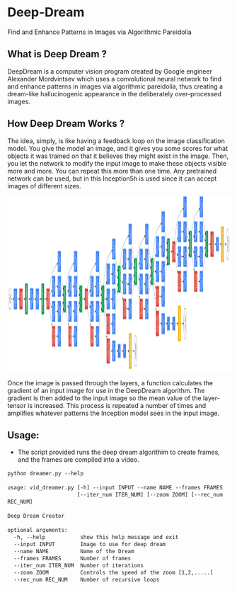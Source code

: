 # Deep-Dream
Find and Enhance Patterns in Images via Algorithmic Pareidolia

## What is Deep Dream ?

DeepDream is a computer vision program created by Google engineer Alexander Mordvintsev which uses a convolutional neural network to find and enhance patterns in images via algorithmic pareidolia, thus creating a dream-like hallucinogenic appearance in the deliberately over-processed images.

## How Deep Dream Works ?

The idea, simply, is like having a feedback loop on the image classification model. You give the model an image, and it gives you some scores for what objects it was trained on that it believes they might exist in the image. Then, you let the network to modify the input image to make these objects visible more and more. You can repeat this more than one time. Any pretrained network can be used, but in this Inception5h is used since it can accept images of different sizes.

<p align="center">
<img src="https://github.com/crypto-code/Deep-Dream/blob/master/assets/model.png" height="400" align="middle" />   </p>

Once the image is passed through the layers, a function calculates the gradient of an input image for use in the DeepDream algorithm. The gradient is then added to the input image so the mean value of the layer-tensor is increased. This process is repeated a number of times and amplifies whatever patterns the Inception model sees in the input image.

## Usage:

* The script provided runs the deep dream algorithim to create frames, and the frames are compiled into a video.
```
python dreamer.py --help

usage: vid_dreamer.py [-h] --input INPUT --name NAME --frames FRAMES
                      [--iter_num ITER_NUM] [--zoom ZOOM] [--rec_num REC_NUM]

Deep Dream Creator

optional arguments:
  -h, --help           show this help message and exit
  --input INPUT        Image to use for deep dream
  --name NAME          Name of the Dream
  --frames FRAMES      Number of frames
  --iter_num ITER_NUM  Number of iterations
  --zoom ZOOM          Controls the speed of the zoom [1,2,.....]
  --rec_num REC_NUM    Number of recursive loops
```
